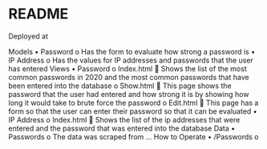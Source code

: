 # README

Deployed at

Models
•	Password
o	Has the form to evaluate how strong a password is
•	IP Address
o	Has the values for IP addresses and passwords that the user has entered
Views
•	Password
o	Index.html
	Shows the list of the most common passwords in 2020 and the most common passwords that have been entered into the database
o	Show.html
	This page shows the password that the user had entered and how strong it is by showing how long it would take to brute force the password
o	Edit.html
	This page has a form so that the user can enter their password so that it can be evaluated
•	IP Address
o	Index.html
	Shows the list of the ip addresses that were entered and the password that was entered into the database
Data
•	Passwords
o	The data was scraped from … 
How to Operate
•	/Passwords
o	
